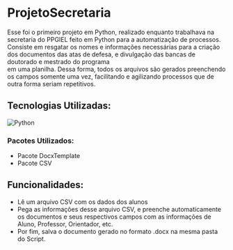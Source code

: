 # ProjetoSecretaria
Esse foi o primeiro projeto em Python, realizado enquanto trabalhava na secretaria do PPGIEL feito em Python para a automatização de processos. <br>
Consiste em resgatar os nomes e informações necessárias para a criação dos documentos das atas de defesa, e divulgação das bancas de doutorado e mestrado do programa <br>
em uma planilha. Dessa forma, todos os arquivos são gerados preenchendo os campos somente uma vez, facilitando e agilizando processos que de outra forma seriam repetitivos. <br>

## Tecnologias Utilizadas:
![Python](https://img.shields.io/badge/python-3670A0?style=for-the-badge&logo=python&logoColor=ffdd54)

### Pacotes Utilizados:
 - Pacote DocxTemplate
 - Pacote CSV

## Funcionalidades:
- Lê um arquivo CSV com os dados dos alunos
- Pega as informações desse arquivo CSV, e preenche automaticamente os documentos e seus respectivos campos com as informações de Aluno, Professor, Orientador, etc.
- Por fim, salva o documento gerado no formato .docx na mesma pasta do Script.
